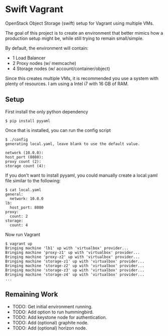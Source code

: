 Swift Vagrant
=============

OpenStack Object Storage (swift) setup for Vagrant using multiple VMs.

The goal of this project is to create an environment that better mimics how a production setup might be, while still trying to remain small/simple.

By default, the environment will contain:

* 1 Load Balancer
* 2 Proxy nodes (w/ memcache)
* 4 Storage nodes (w/ account/container/object)

Since this creates multiple VMs, it is recommended you use a system with plenty of resources.   I am using a Intel i7 with 16 GB of RAM.

Setup
-----

First install the only python dependency

```shell
$ pip install pyyaml
```

Once that is installed, you can run the config script

```shell
$ ./config
generating local.yaml, leave blank to use the default value.

network (10.0.0):
host_port (8080):
proxy count (2):
storage count (4):
```

If you don't want to install pyyaml, you could manually create a local.yaml file similar to the following:

```shell
$ cat local.yaml
general:
  network: 10.0.0
lb:
  host_port: 8080
proxy:
  count: 2
storage:
  count: 4
```

Now run Vagrant
```shell
$ vagrant up
Bringing machine 'lb1' up with 'virtualbox' provider...
Bringing machine 'proxy-z1' up with 'virtualbox' provider...
Bringing machine 'proxy-z2' up with 'virtualbox' provider...
Bringing machine 'storage-z1' up with 'virtualbox' provider...
Bringing machine 'storage-z2' up with 'virtualbox' provider...
Bringing machine 'storage-z3' up with 'virtualbox' provider...
Bringing machine 'storage-z4' up with 'virtualbox' provider...
...
```

Remaining Work
--------------

* TODO: Get initial environment running.
* TODO: Add option to run hummingbird.
* TODO: Add keystone node for authentication.
* TODO: Add (optional) graphite node.
* TODO: Add (optional) horizon node.
